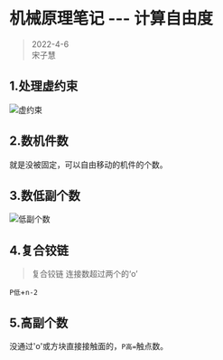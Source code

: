 # 机械原理笔记 --- 计算自由度

> 2022-4-6  
> 宋子慧

## 1.处理虚约束   
![虚约束]()    
## 2.数机件数       
就是没被固定，可以自由移动的机件的个数。    
## 3.数低副个数    
![低副个数](../web/resource//2022-04-06%20093931.jpg)    
## 4.复合铰链
> 复合铰链 连接数超过两个的‘o’  

`P低`+`n-2`     

## 5.高副个数
没通过'o'或方块直接接触面的，`P高=`触点数。

